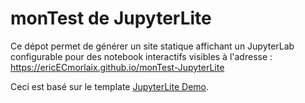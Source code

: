 # monTest de JupyterLite

Ce dépot permet de générer un site statique affichant un JupyterLab configurable pour des notebook interactifs visibles à l'adresse : https://ericECmorlaix.github.io/monTest-JupyterLite


Ceci est basé sur le template [JupyterLite Demo](https://github.com/jupyterlite/demo).




